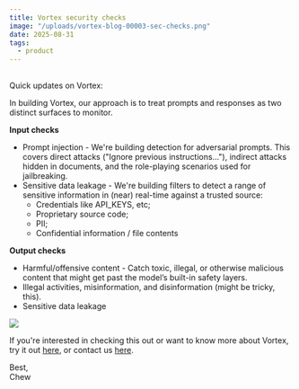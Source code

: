 ```yaml
---
title: Vortex security checks
image: "/uploads/vortex-blog-00003-sec-checks.png"
date: 2025-08-31
tags:
  - product
---
```


##

Quick updates on Vortex:

In building Vortex, our approach is to treat prompts and responses as two distinct surfaces to monitor.

**Input checks**

* Prompt injection - We're building detection for adversarial prompts. This covers direct attacks ("Ignore previous instructions..."), indirect attacks hidden in documents, and the role-playing scenarios used for jailbreaking.
* Sensitive data leakage - We're building filters to detect a range of sensitive information in (near) real-time against a trusted source:
  * Credentials like API_KEYS, etc;
  * Proprietary source code;
  * PII;
  * Confidential information / file contents

**Output checks**

* Harmful/offensive content - Catch toxic, illegal, or otherwise malicious content that might get past the model’s built-in safety layers.
* Illegal activities, misinformation, and disinformation (might be tricky, this).
* Sensitive data leakage

![](/uploads/vortex-features-01.png)

If you're interested in checking this out or want to know more about Vortex, try it out [here](https://vortex-ui.vercel.app/), or contact us [here](https://forms.gle/4brzs1jAewBgyAWw9).

Best,  
Chew
